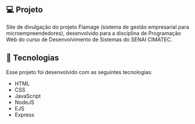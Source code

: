 ## 💻 Projeto
Site de divulgação do projeto Flamage (sistema de gestão empresarial para microempreendedores), desenvolvido para a disciplina de Programação Web do curso de Desenvolvimento de Sistemas do SENAI CIMATEC.

## 🚀 Tecnologias
Esse projeto foi desenvolvido com as seguintes tecnologias:

- HTML
- CSS
- JavaScript
- NodeJS
- EJS
- Express

